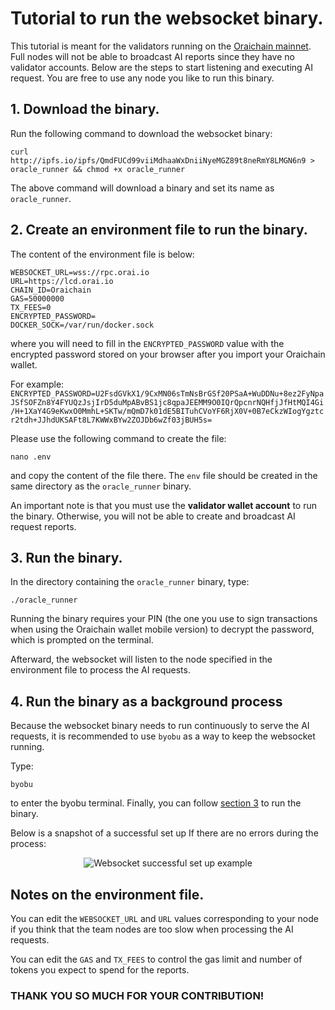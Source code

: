# Tutorial to run the websocket binary.

This tutorial is meant for the validators running on the [Oraichain mainnet](https://scan.orai.io). Full nodes will not be able to broadcast AI reports since they have no validator accounts. Below are the steps to start listening and executing AI request. You are free to use any node you like to run this binary.

## 1. Download the binary.

Run the following command to download the websocket binary:

```
curl http://ipfs.io/ipfs/QmdFUCd99viiMdhaaWxDniiNyeMGZ89t8neRmY8LMGN6n9 > oracle_runner && chmod +x oracle_runner
```

The above command will download a binary and set its name as ```oracle_runner```.

## 2. Create an environment file to run the binary.

The content of the environment file is below:

```
WEBSOCKET_URL=wss://rpc.orai.io
URL=https://lcd.orai.io
CHAIN_ID=Oraichain
GAS=50000000
TX_FEES=0
ENCRYPTED_PASSWORD=
DOCKER_SOCK=/var/run/docker.sock
```

where you will need to fill in the ```ENCRYPTED_PASSWORD``` value with the encrypted password stored on your browser after you import your Oraichain wallet. 

For example: 
```ENCRYPTED_PASSWORD=U2FsdGVkX1/9CxMN06sTmNsBrGSf20PSaA+WuDDNu+8ez2FyNpaJSfSOFZn8Y4FYUQzJsjIrD5duMpABvBS1jc8qpaJEEMM9O0IQrQpcnrNQHfjJfHtMQI4Gi/H+1XaY4G9eKwxO0MmhL+SKTw/mQmD7k01dE5BITuhCVoYF6RjX0V+0B7eCkzWIogYgztcr2tdh+JJhdUKSAFt8L7KWWxBYw2ZOJDb6wZf03jBUH5s=```

Please use the following command to create the file: 

```nano .env```

and copy the content of the file there. The ```env``` file should be created in the same directory as the ```oracle_runner``` binary.

An important note is that you must use the **validator wallet account** to run the binary. Otherwise, you will not be able to create and broadcast AI request reports. 

## 3. Run the binary.

In the directory containing the ```oracle_runner``` binary, type:

```
./oracle_runner
```

Running the binary requires your PIN (the one you use to sign transactions when using the Oraichain wallet mobile version) to decrypt the password, which is prompted on the terminal.

Afterward, the websocket will listen to the node specified in the environment file to process the AI requests.

## 4. Run the binary as a background process

Because the websocket binary needs to run continuously to serve the AI requests, it is recommended to use ```byobu``` as a way to keep the websocket running.

Type:

```byobu```

to enter the byobu terminal. Finally, you can follow [section 3](#3-run-the-binary) to run the binary.

Below is a snapshot of a successful set up If there are no errors during the process:

<p align="center">
  <img src="https://raw.githubusercontent.com/oraichain/oraichain-static-files/master/mainnet-static-files/docs/images/websocket-successful.png?raw=true" alt="Websocket successful set up example"/>
</p>

## Notes on the environment file.

You can edit the ```WEBSOCKET_URL``` and ```URL``` values corresponding to your node if you think that the team nodes are too slow when processing the AI requests.

You can edit the ```GAS``` and ```TX_FEES``` to control the gas limit and number of tokens you expect to spend for the reports.

### THANK YOU SO MUCH FOR YOUR CONTRIBUTION!
